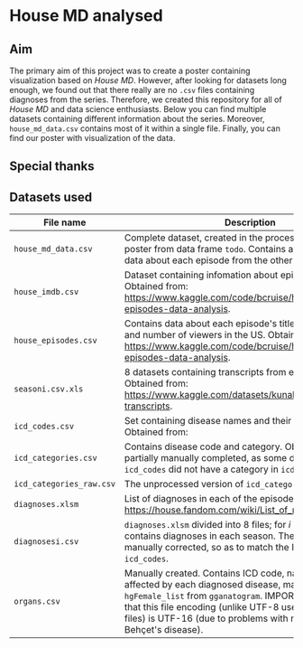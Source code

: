 # House MD analysed
## Aim
The primary aim of this project was to create a poster containing visualization based on *House MD*. However, after looking for datasets long enough, we found out that there really are no `.csv` files containing diagnoses from the series. 
Therefore, we created this repository for all of *House MD* and data science enthusiasts.
Below you can find multiple datasets containing different information about the series. Moreover, `house_md_data.csv` contains most of it within a single file. Finally, you can find our poster with visualization of the data.

## Special thanks 

## Datasets used
|File name|Description|
| --- | --- |
|`house_md_data.csv`|Complete dataset, created in the process of creating the poster from data frame `todo`. Contains almost all of the data about each episode from the other files.|
|`house_imdb.csv`| Dataset containing infomation about episodes from IMDB. Obtained from: https://www.kaggle.com/code/bcruise/house-md-episodes-data-analysis.|
|`house_episodes.csv`|Contains data about each episode's title, creators, air date and number of viewers in the US. Obtained from: https://www.kaggle.com/code/bcruise/house-md-episodes-data-analysis.|
|`seasoni.csv.xls`| 8 datasets containing transcripts from each season. Obtained from: https://www.kaggle.com/datasets/kunalbhar/house-md-transcripts.|
|`icd_codes.csv`|Set containing disease names and their ICD-10 codes. Obtained from: |
|`icd_categories.csv`|Contains disease code and category. Obtained from: and partially manually completed, as some diseases from `icd_codes` did not have a category in `icd_categories`.|
|`icd_categories_raw.csv`| The unprocessed version of `icd_categories`.|
|`diagnoses.xlsm`| List of diagnoses in each of the episodes. Obtained from https://house.fandom.com/wiki/List_of_medical_diagnoses.|
|`diagnosesi.csv`| `diagnoses.xlsm` divided into 8 files; for $i \in [8]$, each file contains diagnoses in each season. These have been then manually corrected, so as to match the ICD names from `icd_codes`.|
|`organs.csv`| Manually created. Contains ICD code, name and organs affected by each diagnosed disease, matching those in `hgFemale_list` from `gganatogram`. IMPORTANT: be aware that this file encoding (unlike UTF-8 used in the other files) is UTF-16 (due to problems with names such as Behçet's disease).|
